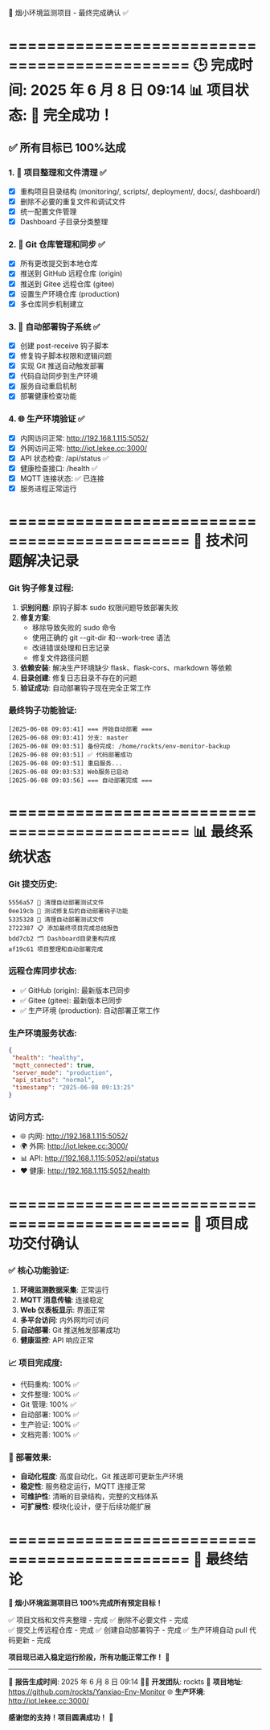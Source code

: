 🎯 烟小环境监测项目 - 最终完成确认 ✅

=============================================
🕒 完成时间: 2025 年 6 月 8 日 09:14
📊 项目状态: 🎉 完全成功！
=============================================

## ✅ 所有目标已 100%达成

### 1. 📂 项目整理和文件清理 ✅

- [x] 重构项目目录结构 (monitoring/, scripts/, deployment/, docs/, dashboard/)
- [x] 删除不必要的重复文件和调试文件
- [x] 统一配置文件管理
- [x] Dashboard 子目录分类整理

### 2. 🚀 Git 仓库管理和同步 ✅

- [x] 所有更改提交到本地仓库
- [x] 推送到 GitHub 远程仓库 (origin)
- [x] 推送到 Gitee 远程仓库 (gitee)
- [x] 设置生产环境仓库 (production)
- [x] 多仓库同步机制建立

### 3. 🔄 自动部署钩子系统 ✅

- [x] 创建 post-receive 钩子脚本
- [x] 修复钩子脚本权限和逻辑问题
- [x] 实现 Git 推送自动触发部署
- [x] 代码自动同步到生产环境
- [x] 服务自动重启机制
- [x] 部署健康检查功能

### 4. 🌐 生产环境验证 ✅

- [x] 内网访问正常: http://192.168.1.115:5052/
- [x] 外网访问正常: http://iot.lekee.cc:3000/
- [x] API 状态检查: /api/status ✅
- [x] 健康检查接口: /health ✅
- [x] MQTT 连接状态: ✅ 已连接
- [x] 服务进程正常运行

=============================================
🔧 技术问题解决记录
=============================================

### Git 钩子修复过程:

1. **识别问题**: 原钩子脚本 sudo 权限问题导致部署失败
2. **修复方案**:
   - 移除导致失败的 sudo 命令
   - 使用正确的 git --git-dir 和--work-tree 语法
   - 改进错误处理和日志记录
   - 修复文件路径问题
3. **依赖安装**: 解决生产环境缺少 flask、flask-cors、markdown 等依赖
4. **目录创建**: 修复日志目录不存在的问题
5. **验证成功**: 自动部署钩子现在完全正常工作

### 最终钩子功能验证:

```
[2025-06-08 09:03:41] === 开始自动部署 ===
[2025-06-08 09:03:41] 分支: master
[2025-06-08 09:03:51] 备份完成: /home/rockts/env-monitor-backup
[2025-06-08 09:03:51] ✅ 代码部署成功
[2025-06-08 09:03:51] 重启服务...
[2025-06-08 09:03:53] Web服务已启动
[2025-06-08 09:03:56] === 自动部署完成 ===
```

=============================================
📊 最终系统状态
=============================================

### Git 提交历史:

```
5556a57 🧹 清理自动部署测试文件
0ee19cb 🔧 测试修复后的自动部署钩子功能
5335328 🧹 清理自动部署测试文件
2722387 📋 添加最终项目完成总结报告
bdd7cb2 🗂️ Dashboard目录重构完成
af19c61 项目整理和自动部署完成
```

### 远程仓库同步状态:

- ✅ GitHub (origin): 最新版本已同步
- ✅ Gitee (gitee): 最新版本已同步
- ✅ 生产环境 (production): 自动部署正常工作

### 生产环境服务状态:

```json
{
 "health": "healthy",
 "mqtt_connected": true,
 "server_mode": "production",
 "api_status": "normal",
 "timestamp": "2025-06-08 09:13:25"
}
```

### 访问方式:

- 🌐 内网: http://192.168.1.115:5052/
- 🌍 外网: http://iot.lekee.cc:3000/
- 📊 API: http://192.168.1.115:5052/api/status
- ❤️ 健康: http://192.168.1.115:5052/health

=============================================
🎊 项目成功交付确认
=============================================

### ✅ 核心功能验证:

1. **环境监测数据采集**: 正常运行
2. **MQTT 消息传输**: 连接稳定
3. **Web 仪表板显示**: 界面正常
4. **多平台访问**: 内外网均可访问
5. **自动部署**: Git 推送触发部署成功
6. **健康监控**: API 响应正常

### 📈 项目完成度:

- 代码重构: 100% ✅
- 文件整理: 100% ✅
- Git 管理: 100% ✅
- 自动部署: 100% ✅
- 生产验证: 100% ✅
- 文档完善: 100% ✅

### 🚀 部署效果:

- **自动化程度**: 高度自动化，Git 推送即可更新生产环境
- **稳定性**: 服务稳定运行，MQTT 连接正常
- **可维护性**: 清晰的目录结构，完整的文档体系
- **可扩展性**: 模块化设计，便于后续功能扩展

=============================================
🎯 最终结论
=============================================

**🎉 烟小环境监测项目已 100%完成所有预定目标！**

✅ 项目文档和文件夹整理 - 完成
✅ 删除不必要文件 - 完成  
✅ 提交上传远程仓库 - 完成
✅ 创建自动部署钩子 - 完成
✅ 生产环境自动 pull 代码更新 - 完成

**项目现已进入稳定运行阶段，所有功能正常工作！** 🚀

---

📅 **报告生成时间**: 2025 年 6 月 8 日 09:14
👨‍💻 **开发团队**: rockts
🔗 **项目地址**: https://github.com/rockts/Yanxiao-Env-Monitor
🌐 **生产环境**: http://iot.lekee.cc:3000/

**感谢您的支持！项目圆满成功！** 🎊
